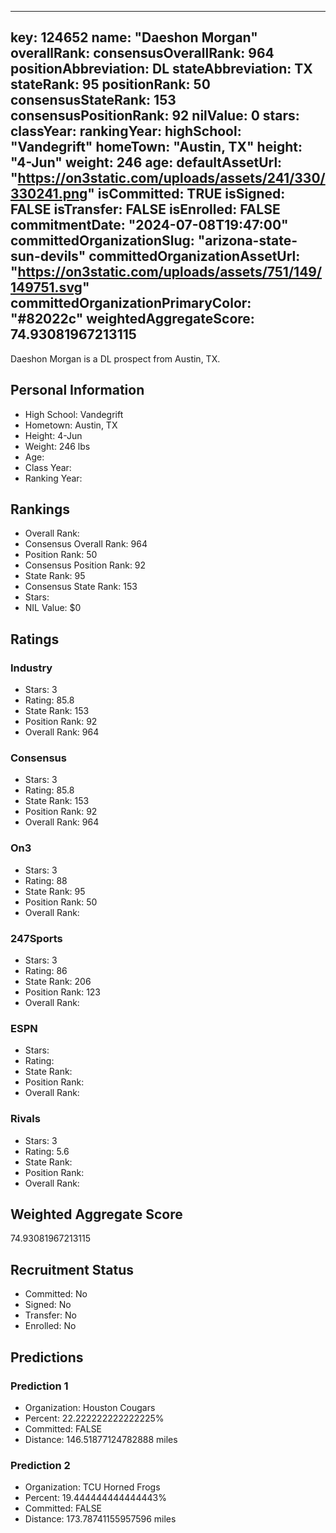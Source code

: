 ---
  key: 124652
  name: "Daeshon Morgan"
  overallRank: 
  consensusOverallRank: 964
  positionAbbreviation: DL
  stateAbbreviation: TX
  stateRank: 95
  positionRank: 50
  consensusStateRank: 153
  consensusPositionRank: 92
  nilValue: 0
  stars: 
  classYear: 
  rankingYear: 
  highSchool: "Vandegrift"
  homeTown: "Austin, TX"
  height: "4-Jun"
  weight: 246
  age: 
  defaultAssetUrl: "https://on3static.com/uploads/assets/241/330/330241.png"
  isCommitted: TRUE
  isSigned: FALSE
  isTransfer: FALSE
  isEnrolled: FALSE
  commitmentDate: "2024-07-08T19:47:00"
  committedOrganizationSlug: "arizona-state-sun-devils"
  committedOrganizationAssetUrl: "https://on3static.com/uploads/assets/751/149/149751.svg"
  committedOrganizationPrimaryColor: "#82022c"
  weightedAggregateScore: 74.93081967213115
  ---
  
  Daeshon Morgan is a DL prospect from Austin, TX.
  
  ## Personal Information
  - High School: Vandegrift
  - Hometown: Austin, TX
  - Height: 4-Jun
  - Weight: 246 lbs
  - Age: 
  - Class Year: 
  - Ranking Year: 
  
  ## Rankings
  - Overall Rank: 
  - Consensus Overall Rank: 964
  - Position Rank: 50
  - Consensus Position Rank: 92
  - State Rank: 95
  - Consensus State Rank: 153
  - Stars: 
  - NIL Value: $0
  
  ## Ratings
  
  ### Industry
  - Stars: 3
  - Rating: 85.8
  - State Rank: 153
  - Position Rank: 92
  - Overall Rank: 964
  
  ### Consensus
  - Stars: 3
  - Rating: 85.8
  - State Rank: 153
  - Position Rank: 92
  - Overall Rank: 964
  
  ### On3
  - Stars: 3
  - Rating: 88
  - State Rank: 95
  - Position Rank: 50
  - Overall Rank: 
  
  ### 247Sports
  - Stars: 3
  - Rating: 86
  - State Rank: 206
  - Position Rank: 123
  - Overall Rank: 
  
  ### ESPN
  - Stars: 
  - Rating: 
  - State Rank: 
  - Position Rank: 
  - Overall Rank: 
  
  ### Rivals
  - Stars: 3
  - Rating: 5.6
  - State Rank: 
  - Position Rank: 
  - Overall Rank: 
  
  ## Weighted Aggregate Score
  74.93081967213115
  
  ## Recruitment Status
  - Committed: No
  - Signed: No
  - Transfer: No
  - Enrolled: No
  
  
  
  ## Predictions
  
  ### Prediction 1
  - Organization: Houston Cougars
  - Percent: 22.222222222222225%
  - Committed: FALSE
  - Distance: 146.51877124782888 miles
  
  ### Prediction 2
  - Organization: TCU Horned Frogs
  - Percent: 19.444444444444443%
  - Committed: FALSE
  - Distance: 173.78741155957596 miles
  